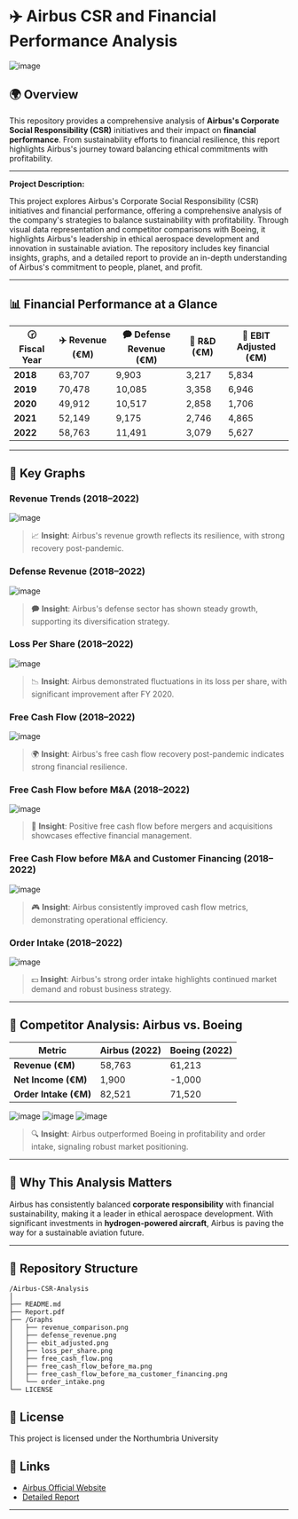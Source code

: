 # ✈️ Airbus CSR and Financial Performance Analysis
![image](https://github.com/user-attachments/assets/e2b201bd-41cc-4c10-852b-0f5494a3a03b)


## 🌍 Overview
This repository provides a comprehensive analysis of **Airbus's Corporate Social Responsibility (CSR)** initiatives and their impact on **financial performance**. From sustainability efforts to financial resilience, this report highlights Airbus's journey toward balancing ethical commitments with profitability.

---

**Project Description:**

This project explores Airbus's Corporate Social Responsibility (CSR) initiatives and financial performance, offering a comprehensive analysis of the company's strategies to balance sustainability with profitability. Through visual data representation and competitor comparisons with Boeing, it highlights Airbus's leadership in ethical aerospace development and innovation in sustainable aviation. The repository includes key financial insights, graphs, and a detailed report to provide an in-depth understanding of Airbus's commitment to people, planet, and profit.

---

## 📊 Financial Performance at a Glance

| 🕝 Fiscal Year | ✈️ Revenue (€M) | 🗭️ Defense Revenue (€M) | 🔦 R&D (€M) | 🏦 EBIT Adjusted (€M) |
|----------------|-----------------|--------------------------|-------------|-----------------------|
| **2018**       | 63,707          | 9,903                   | 3,217       | 5,834                |
| **2019**       | 70,478          | 10,085                  | 3,358       | 6,946                |
| **2020**       | 49,912          | 10,517                  | 2,858       | 1,706                |
| **2021**       | 52,149          | 9,175                   | 2,746       | 4,865                |
| **2022**       | 58,763          | 11,491                  | 3,079       | 5,627                |

---

## 🎨 Key Graphs

### Revenue Trends (2018–2022)
![image](https://github.com/user-attachments/assets/083624c8-97af-46d9-8ac1-32a76be4e3ae)


> 📈 **Insight**: Airbus's revenue growth reflects its resilience, with strong recovery post-pandemic.

### Defense Revenue (2018–2022)
![image](https://github.com/user-attachments/assets/166a8b43-d485-4fe1-83fa-e6db4abc0d17)


> 🗭️ **Insight**: Airbus's defense sector has shown steady growth, supporting its diversification strategy.

### Loss Per Share (2018–2022)
![image](https://github.com/user-attachments/assets/ed1cef2c-2aec-421d-93d9-9c74f618362c)


> 📉 **Insight**: Airbus demonstrated fluctuations in its loss per share, with significant improvement after FY 2020.

### Free Cash Flow (2018–2022)
![image](https://github.com/user-attachments/assets/227fdd68-9022-40ca-ac39-9f877d47d38d)


> 🌍 **Insight**: Airbus's free cash flow recovery post-pandemic indicates strong financial resilience.

### Free Cash Flow before M&A (2018–2022)
![image](https://github.com/user-attachments/assets/a09d8843-f818-48bc-ae01-0a90ecabd7dd)


> 🌱 **Insight**: Positive free cash flow before mergers and acquisitions showcases effective financial management.

### Free Cash Flow before M&A and Customer Financing (2018–2022)
![image](https://github.com/user-attachments/assets/e136a809-ee2d-4c0c-adad-f969f075e9ef)


> 🎮 **Insight**: Airbus consistently improved cash flow metrics, demonstrating operational efficiency.

### Order Intake (2018–2022)
![image](https://github.com/user-attachments/assets/82cda0af-a86f-4729-a0b0-db453cb454e8)


> 💵 **Insight**: Airbus's strong order intake highlights continued market demand and robust business strategy.

---

## 🔂 Competitor Analysis: Airbus vs. Boeing

| Metric          | Airbus (2022) | Boeing (2022) |
|------------------|---------------|---------------|
| **Revenue (€M)** | 58,763        | 61,213        |
| **Net Income (€M)** | 1,900      | -1,000        |
| **Order Intake (€M)** | 82,521    | 71,520        |

![image](https://github.com/user-attachments/assets/f86f0d74-038f-4756-9832-1e82c4faa776)
![image](https://github.com/user-attachments/assets/c1874880-7a0e-42e9-8b81-437ffbce36e9)
![image](https://github.com/user-attachments/assets/d73867ca-3e1e-485c-82fe-217810ec1d57)

> 🔍 **Insight**: Airbus outperformed Boeing in profitability and order intake, signaling robust market positioning.

---

## 🚀 Why This Analysis Matters
Airbus has consistently balanced **corporate responsibility** with financial sustainability, making it a leader in ethical aerospace development. With significant investments in **hydrogen-powered aircraft**, Airbus is paving the way for a sustainable aviation future.

---

## 📁 Repository Structure
```
/Airbus-CSR-Analysis
│
├── README.md
├── Report.pdf
├── /Graphs
│   ├── revenue_comparison.png
│   ├── defense_revenue.png
│   ├── ebit_adjusted.png
│   ├── loss_per_share.png
│   ├── free_cash_flow.png
│   ├── free_cash_flow_before_ma.png
│   ├── free_cash_flow_before_ma_customer_financing.png
│   └── order_intake.png
└── LICENSE
```

## 📜 License
This project is licensed under the Northumbria University

## 🔗 Links
- [Airbus Official Website](https://www.airbus.com)
- [Detailed Report](Report.pdf)

---
